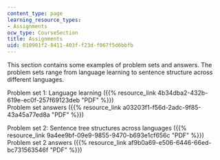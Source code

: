 ```yaml
---
content_type: page
learning_resource_types:
- Assignments
ocw_type: CourseSection
title: Assignments
uid: 010901f2-8411-403f-f23d-f067f5d6bbfb
---
```


This section contains some examples of problem sets and answers. The problem sets range from language learning to sentence structure across different languages.

Problem set 1: Language learning ({{% resource_link 4b34dba2-432b-619e-ec0f-257f69123deb "PDF" %}})  
Problem set answers ({{% resource_link a03203f1-f56d-2adc-9f85-43a45a77ed8a "PDF" %}})

Problem set 2: Sentence tree structures across languages ({{% resource_link 9a4ee9bf-09e9-9855-9470-b693e1cf656c "PDF" %}})  
Problem set 2 answers ({{% resource_link af9b0a69-e506-6446-66ed-bc731563546f "PDF" %}})